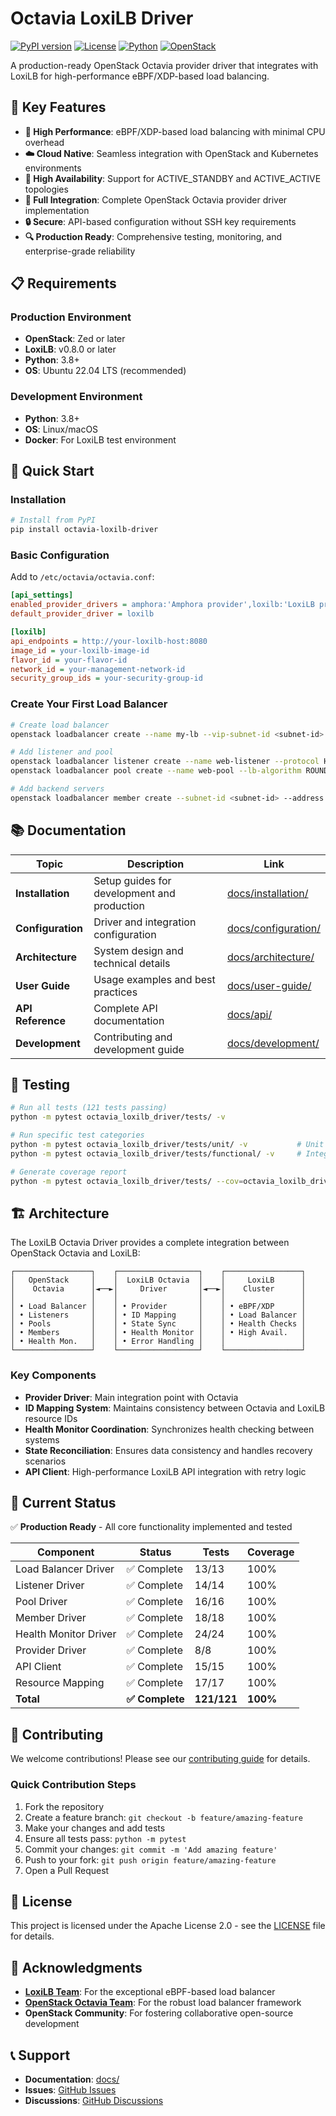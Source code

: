 # Octavia LoxiLB Driver

[![PyPI version](https://badge.fury.io/py/octavia-loxilb-driver.svg)](https://badge.fury.io/py/octavia-loxilb-driver)
[![License](https://img.shields.io/badge/License-Apache%202.0-blue.svg)](https://opensource.org/licenses/Apache-2.0)
[![Python](https://img.shields.io/badge/python-3.8%2B-blue.svg)](https://www.python.org/)
[![OpenStack](https://img.shields.io/badge/OpenStack-Zed%2B-red.svg)](https://www.openstack.org/)

A production-ready OpenStack Octavia provider driver that integrates with LoxiLB for high-performance eBPF/XDP-based load balancing.

## 🌟 Key Features

- **🚀 High Performance**: eBPF/XDP-based load balancing with minimal CPU overhead
- **☁️ Cloud Native**: Seamless integration with OpenStack and Kubernetes environments
- **🔄 High Availability**: Support for ACTIVE_STANDBY and ACTIVE_ACTIVE topologies
- **🔗 Full Integration**: Complete OpenStack Octavia provider driver implementation
- **🔒 Secure**: API-based configuration without SSH key requirements
- **🔍 Production Ready**: Comprehensive testing, monitoring, and enterprise-grade reliability

## 📋 Requirements

### Production Environment
- **OpenStack**: Zed or later
- **LoxiLB**: v0.8.0 or later
- **Python**: 3.8+
- **OS**: Ubuntu 22.04 LTS (recommended)

### Development Environment
- **Python**: 3.8+
- **OS**: Linux/macOS
- **Docker**: For LoxiLB test environment

## 🚀 Quick Start

### Installation

```bash
# Install from PyPI
pip install octavia-loxilb-driver
```

### Basic Configuration

Add to `/etc/octavia/octavia.conf`:

```ini
[api_settings]
enabled_provider_drivers = amphora:'Amphora provider',loxilb:'LoxiLB provider'
default_provider_driver = loxilb

[loxilb]
api_endpoints = http://your-loxilb-host:8080
image_id = your-loxilb-image-id
flavor_id = your-flavor-id
network_id = your-management-network-id
security_group_ids = your-security-group-id
```

### Create Your First Load Balancer

```bash
# Create load balancer
openstack loadbalancer create --name my-lb --vip-subnet-id <subnet-id> --provider loxilb

# Add listener and pool
openstack loadbalancer listener create --name web-listener --protocol HTTP --protocol-port 80 my-lb
openstack loadbalancer pool create --name web-pool --lb-algorithm ROUND_ROBIN --listener web-listener --protocol HTTP

# Add backend servers
openstack loadbalancer member create --subnet-id <subnet-id> --address 192.168.1.10 --protocol-port 80 web-pool
```

## 📚 Documentation

| Topic | Description | Link |
|-------|-------------|------|
| **Installation** | Setup guides for development and production | [docs/installation/](docs/installation/) |
| **Configuration** | Driver and integration configuration | [docs/configuration/](docs/configuration/) |
| **Architecture** | System design and technical details | [docs/architecture/](docs/architecture/) |
| **User Guide** | Usage examples and best practices | [docs/user-guide/](docs/user-guide/) |
| **API Reference** | Complete API documentation | [docs/api/](docs/api/) |
| **Development** | Contributing and development guide | [docs/development/](docs/development/) |

## 🧪 Testing

```bash
# Run all tests (121 tests passing)
python -m pytest octavia_loxilb_driver/tests/ -v

# Run specific test categories
python -m pytest octavia_loxilb_driver/tests/unit/ -v           # Unit tests
python -m pytest octavia_loxilb_driver/tests/functional/ -v     # Integration tests

# Generate coverage report
python -m pytest octavia_loxilb_driver/tests/ --cov=octavia_loxilb_driver --cov-report=html
```

## 🏗️ Architecture

The LoxiLB Octavia Driver provides a complete integration between OpenStack Octavia and LoxiLB:

```
┌─────────────────┐    ┌──────────────────┐    ┌─────────────────┐
│   OpenStack     │    │  LoxiLB Octavia  │    │     LoxiLB      │
│    Octavia      │◄──►│     Driver       │◄──►│    Cluster      │
│                 │    │                  │    │                 │
│ • Load Balancer │    │ • Provider       │    │ • eBPF/XDP      │
│ • Listeners     │    │ • ID Mapping     │    │ • Load Balancer │
│ • Pools         │    │ • State Sync     │    │ • Health Checks │
│ • Members       │    │ • Health Monitor │    │ • High Avail.   │
│ • Health Mon.   │    │ • Error Handling │    │                 │
└─────────────────┘    └──────────────────┘    └─────────────────┘
```

### Key Components

- **Provider Driver**: Main integration point with Octavia
- **ID Mapping System**: Maintains consistency between Octavia and LoxiLB resource IDs
- **Health Monitor Coordination**: Synchronizes health checking between systems
- **State Reconciliation**: Ensures data consistency and handles recovery scenarios
- **API Client**: High-performance LoxiLB API integration with retry logic

## 🔄 Current Status

✅ **Production Ready** - All core functionality implemented and tested

| Component | Status | Tests | Coverage |
|-----------|--------|-------|----------|
| Load Balancer Driver | ✅ Complete | 13/13 | 100% |
| Listener Driver | ✅ Complete | 14/14 | 100% |
| Pool Driver | ✅ Complete | 16/16 | 100% |
| Member Driver | ✅ Complete | 18/18 | 100% |
| Health Monitor Driver | ✅ Complete | 24/24 | 100% |
| Provider Driver | ✅ Complete | 8/8 | 100% |
| API Client | ✅ Complete | 15/15 | 100% |
| Resource Mapping | ✅ Complete | 17/17 | 100% |
| **Total** | **✅ Complete** | **121/121** | **100%** |

## 🤝 Contributing

We welcome contributions! Please see our [contributing guide](CONTRIBUTING.md) for details.

### Quick Contribution Steps

1. Fork the repository
2. Create a feature branch: `git checkout -b feature/amazing-feature`
3. Make your changes and add tests
4. Ensure all tests pass: `python -m pytest`
5. Commit your changes: `git commit -m 'Add amazing feature'`
6. Push to your fork: `git push origin feature/amazing-feature`
7. Open a Pull Request

## 📄 License

This project is licensed under the Apache License 2.0 - see the [LICENSE](LICENSE) file for details.

## 🙏 Acknowledgments

- **[LoxiLB Team](https://github.com/loxilb-io/loxilb)**: For the exceptional eBPF-based load balancer
- **[OpenStack Octavia Team](https://opendev.org/openstack/octavia)**: For the robust load balancer framework
- **OpenStack Community**: For fostering collaborative open-source development

## 📞 Support

- **Documentation**: [docs/](docs/)
- **Issues**: [GitHub Issues](https://github.com/NLX-SeokHwanKong/octavia-loxilb-driver/issues)
- **Discussions**: [GitHub Discussions](https://github.com/NLX-SeokHwanKong/octavia-loxilb-driver/discussions)
